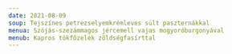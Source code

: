 ```yaml
---
date: 2021-08-09
soup: Tejszínes petrezselyemkrémleves sült paszternákkal
menua: Szójás-szezámmagos jércemell vajas mogyoróburgonyával
menub: Kapros tökfőzelék zöldségfasírttal
---
```

